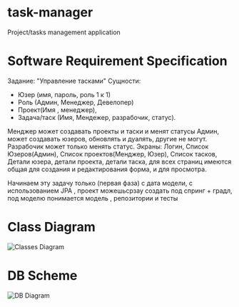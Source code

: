 # task-manager
Project/tasks management application


# Software Requirement Specification
Задание: "Управление тасками"
Сущности: 
- Юзер (имя, пароль, роль 1 к 1)
- Роль (Админ, Менеджер, Девелопер)
- Проект(Имя , менеджер),
- Задача/таск (Имя, Мендежер, разрабочик, статус).

Менджер может создавать проекты и таски и менят статусы
Админ, может создавать юзеров, обновлять и дуалять, другие не могут.
Разрабочик может только менять статус.
Экраны: Логин, Список Юзеров(Админ), Список проектов(Менджер, Юзер), Список тасков,  Детали юзера, детали проекта, детали таска, для всех страниц имеются общая для создания и редактирования форма, и для просмотра.

Начинаем эту задачу только (первая фаза) с дата модели, с использованием JPA , проект можешьсрзау создать под спринг + градл, под моделю понимается модель , репозитории и тесты


# Class Diagram

![Classes Diagram](https://app.genmymodel.com/api/projects/_z9KxILe0EeuARqq-icHx7Q/diagrams/_DqPHEJvOEDmqOYW0sBqprw/jpeg)

# DB Scheme

![DB Diagram](https://pichost.net/i/2021/05/20/db_diagram-279f31f4beee6e1e6.png)